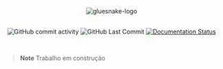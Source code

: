 <div align="center">
    <br><img src="https://github.com/ThiagoPanini/pandora/blob/main/docs/assets/imgs/header-readme.png?raw=true" alt="gluesnake-logo">
</div>

<div align="center">  
  <br>

  ![GitHub commit activity](https://img.shields.io/github/commit-activity/m/ThiagoPanini/pandora?color=purple)
  ![GitHub Last Commit](https://img.shields.io/github/last-commit/ThiagoPanini/pandora?color=purple)
  [![Documentation Status](https://readthedocs.org/projects/pandora/badge/?version=latest)](https://pandora.readthedocs.io/pt/latest/?badge=latest)
  
  <br>

</div>

> **Note**
> Trabalho em construção